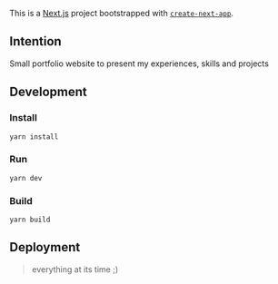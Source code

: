 This is a [Next.js](https://nextjs.org) project bootstrapped with [`create-next-app`](https://nextjs.org/docs/app/api-reference/cli/create-next-app).

## Intention

Small portfolio website to present my experiences, skills and projects

## Development

### Install

```shell
yarn install
```

### Run

```shell
yarn dev
```

### Build

```shell
yarn build
```


## Deployment

> everything at its time ;)
